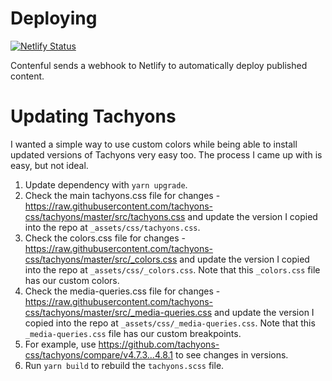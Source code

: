 # Deploying

[![Netlify Status](https://api.netlify.com/api/v1/badges/1426b1be-1255-410c-9af3-683973bf9eea/deploy-status)](https://app.netlify.com/sites/meltsalem/deploys)

Contenful sends a webhook to Netlify to automatically deploy published content.

# Updating Tachyons

I wanted a simple way to use custom colors while being able to install updated versions of Tachyons very easy too. The process I came up with is easy, but not ideal.

1. Update dependency with `yarn upgrade`.
1. Check the main tachyons.css file for changes - https://raw.githubusercontent.com/tachyons-css/tachyons/master/src/tachyons.css and update the version I copied into the repo at `_assets/css/tachyons.css`.
1. Check the colors.css file for changes - https://raw.githubusercontent.com/tachyons-css/tachyons/master/src/_colors.css and update the version I copied into the repo at `_assets/css/_colors.css`. Note that this `_colors.css` file has our custom colors.
1. Check the media-queries.css file for changes - https://raw.githubusercontent.com/tachyons-css/tachyons/master/src/_media-queries.css and update the version I copied into the repo at `_assets/css/_media-queries.css`. Note that this `_media-queries.css` file has our custom breakpoints.
1. For example, use https://github.com/tachyons-css/tachyons/compare/v4.7.3...4.8.1 to see changes in versions.
1. Run `yarn build` to rebuild the `tachyons.scss` file.
